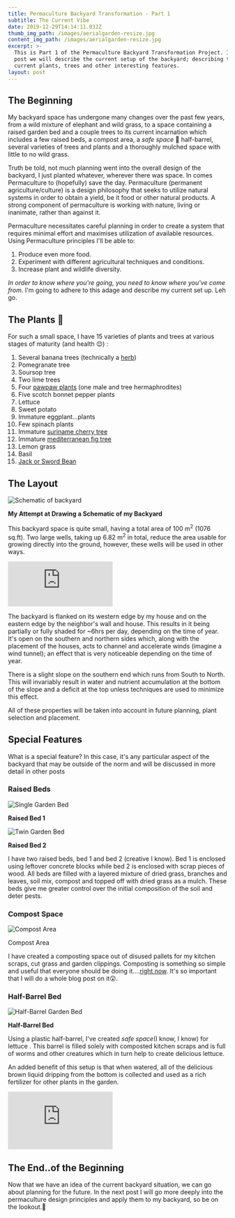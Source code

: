 ```yaml
---
title: Permaculture Backyard Transformation - Part 1
subtitle: The Current Vibe
date: 2019-12-29T14:14:11.032Z
thumb_img_path: /images/aerialgarden-resize.jpg
content_img_path: /images/aerialgarden-resize.jpg
excerpt: >-
  This is Part 1 of the Permaculture Backyard Transformation Project. In this
  post we will describe the current setup of the backyard; describing the
  current plants, trees and other interesting features.
layout: post
---
```

## The Beginning

My backyard space has undergone many changes over the past few years, from a wild mixture of elephant and wild grass, to a space containing a raised garden bed and a couple trees to its current incarnation which includes a few raised beds, a compost area, a *safe space* 👀 half-barrel, several varieties of trees and plants and a thoroughly mulched space with little to no wild grass.

Truth be told, not much planning went into the overall design of the backyard, I just planted whatever, wherever there was space. In comes Permaculture to (hopefully) save the day. Permaculture (permanent agriculture/culture) is a design philosophy that seeks to utilize natural systems in order to obtain a yield, be it food or other natural products. A strong component of permaculture is working with nature, living or inanimate, rather than against it.

Permaculture necessitates careful planning in order to create a system that requires minimal effort and maximises utilization of available resources. Using Permaculture principles I'll be able to:

1. Produce even more food.
2. Experiment with different agricultural techniques and conditions.
3. Increase plant and wildlife diversity.

*In order to know where you're going, you need to know where you've come from*. I'm going to adhere to this adage and describe my current set up. Leh go.

## The Plants 🌿

For such a small space, I have 15 varieties of plants and trees at various stages of maturity (and health 😌) :

1. Several banana trees (technically a [herb](https://www.wikiwand.com/en/Banana))
2. Pomegranate tree
3. Soursop tree
4. Two lime trees
5. Four [pawpaw plants](https://en.wikipedia.org/wiki/Papaya) (one male and tree hermaphrodites)
6. Five scotch bonnet pepper plants
7. Lettuce
8. Sweet potato
9. Immature eggplant...plants
10. Few spinach plants
11. Immature [suriname cherry tree](https://en.wikipedia.org/wiki/Eugenia_uniflora)
12. Immature [mediterranean fig tree](https://www.wikiwand.com/en/Common_fig)
13. Lemon grass
14. Basil
15. [Jack or Sword Bean](https://www.wikiwand.com/en/Canavalia_ensiformis)

## The Layout

![Schematic of backyard](/images/download.jpeg "Schematic of backyard")

<p class="img-title"> <strong>My Attempt at Drawing a Schematic of my Backyard </strong></p>

This backyard space is quite small, having a total area of 100 m<sup>2</sup> (1076 sq.ft). Two large wells, taking up 6.82 m<sup>2</sup> in total, reduce the area usable for growing directly into the ground, however, these wells will be used in other ways. 

<iframe src="https://giphy.com/embed/ne3xrYlWtQFtC" width="240" height="102.5" frameBorder="0" class="giphy-embed" allowFullScreen></iframe>

The backyard is flanked on its western edge by my house and on the eastern edge by the neighbor's wall and house. This results in it being partially or fully shaded for ~6hrs per day, depending on the time of year. It's open on the southern and northern sides which, along with the placement of the houses, acts to channel and accelerate winds (imagine a wind tunnel); an effect that is very noticeable depending on the time of year. 

There is a slight slope on the southern end which runs from South to North. This will invariably result in water and nutrient accumulation at the bottom of the slope and a deficit at the top unless techniques are used to minimize this effect. 

All of these properties will be taken into account in future planning, plant selection and placement.

## Special Features

What is a special feature? In this case, it's any particular aspect of the backyard that may be outside of the norm and will be discussed in more detail in other posts

### Raised Beds

![Single Garden Bed](/images/singbed-resized.jpg "Single Garden Bed")

<p class="img-title"> <strong>Raised Bed 1 </strong></p>

![Twin Garden Bed](/images/twinbed-resized.jpg "Twin Garden Bed")

<p class="img-title""> <strong>Raised Bed 2</strong> </p>

I have two  raised beds, bed 1 and bed 2 (creative I know). Bed 1 is enclosed using leftover concrete blocks while bed 2 is enclosed with scrap pieces of wood. All beds are filled with a layered mixture of dried grass, branches and leaves, soil mix, compost and topped off with dried grass as a mulch. These beds give me greater control over the initial composition of the soil and deter pests.

### Compost Space

![Compost Area](/images/compost-resized.jpg "Compost area with three sections")

<p class="img-title"> Compost Area </p>

I have created a composting space out of disused pallets for my kitchen scraps, cut grass and garden clippings. Composting is something so simple and useful that everyone should be doing it....[right now](https://blog.edisonnation.com/2015/08/10-benefits-of-composting/https://blog.edisonnation.com/2015/08/10-benefits-of-composting/). It's so important that I will do a whole blog post on it😲. 

### Half-Barrel Bed

![Half-Barrel Garden Bed](/images/barrelbed-resized.jpg "Half-Barrel Garden Bed")

<p class="img-title"><strong>Half-Barrel Bed</strong></p>

Using a plastic half-barrel, I've created *safe space*(I know, I know) for  lettuce . This barrel is filled solely with composted kitchen scraps and is full of worms and other creatures which in turn help to create delicious lettuce. 

An added benefit of this setup is that when watered, all of the delicious brown liquid dripping from the bottom is collected and used as a rich fertilizer for other plants in the garden.

<iframe src="https://giphy.com/embed/d3mlE7uhX8KFgEmY" width="240" height="132" frameBorder="0" class="giphy-embed" allowFullScreen></iframe> 

## The End..of the Beginning

Now that we have an idea of the current backyard situation, we can go about planning for the future. In the next post I will go more deeply into the permaculture design principles and apply them to my backyard, so be on the lookout.👀
